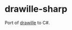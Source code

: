drawille-sharp
==============

Port of [drawille] to C#.

[drawille]: http://github.com/asciimoo/drawille

